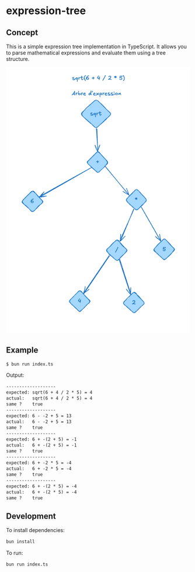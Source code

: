 # expression-tree

## Concept

This is a simple expression tree implementation in TypeScript. It allows you to parse mathematical expressions and evaluate them using a tree structure.

![expression tree](docs/tree.png)

## Example

```shell
$ bun run index.ts
```

Output:

```text
-------------------
expected: sqrt(6 + 4 / 2 * 5) = 4
actual:   sqrt(6 + 4 / 2 * 5) = 4
same ?    true
-------------------
expected: 6 - -2 + 5 = 13
actual:   6 - -2 + 5 = 13
same ?    true
-------------------
expected: 6 + -(2 + 5) = -1
actual:   6 + -(2 + 5) = -1
same ?    true
-------------------
expected: 6 + -2 * 5 = -4
actual:   6 + -2 * 5 = -4
same ?    true
-------------------
expected: 6 + -(2 * 5) = -4
actual:   6 + -(2 * 5) = -4
same ?    true
```

## Development

To install dependencies:

```bash
bun install
```

To run:

```bash
bun run index.ts
```

